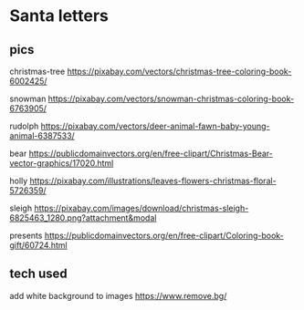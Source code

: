 # Santa letters 

## pics 

christmas-tree
https://pixabay.com/vectors/christmas-tree-coloring-book-6002425/

snowman
https://pixabay.com/vectors/snowman-christmas-coloring-book-6763905/

rudolph
https://pixabay.com/vectors/deer-animal-fawn-baby-young-animal-6387533/

bear 
https://publicdomainvectors.org/en/free-clipart/Christmas-Bear-vector-graphics/17020.html

holly
https://pixabay.com/illustrations/leaves-flowers-christmas-floral-5726359/

sleigh
https://pixabay.com/images/download/christmas-sleigh-6825463_1280.png?attachment&modal

presents
https://publicdomainvectors.org/en/free-clipart/Coloring-book-gift/60724.html


## tech used 

add white background to images 
https://www.remove.bg/


